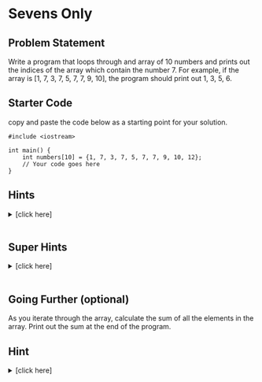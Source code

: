 # Sevens Only
## Problem Statement
Write a program that loops through and array of 10 numbers and prints out the indices of the array which contain the number 7. For example, if the array is [1, 7, 3, 7, 5, 7, 7, 9, 10], the program should print out 1, 3, 5, 6.

## Starter Code
copy and paste the code below as a starting point for your solution.
```{c++}
#include <iostream>

int main() {
    int numbers[10] = {1, 7, 3, 7, 5, 7, 7, 9, 10, 12};
    // Your code goes here
}
```

## Hints
<details>
<summary>[click here]</summary>

1. Use a for loop to iterate through the array.
2. Use an if statement to check if the current element is equal to 7.
3. If the current element is equal to 7, print out the index of the current element.
</details>
<br>

## Super Hints
<details>
<summary>[click here]</summary>

1. Use a for loop to iterate through the array.
```{c++}
for (int i = 0; i < 10; i++) {
    // Your code goes here
}
```
2. Use an if statement to check if the current element is equal to 7.
```{c++}
for (int i = 0; i < 10; i++) {
    if (numbers[i] == 7) {
        // Your code goes here
    }
}
```
3. If the current element is equal to 7, print out the index of the current element.
```{c++}
for (int i = 0; i < 10; i++) {
    if (numbers[i] == 7) {
        std::cout << i << std::endl;
    }
}
```
</details>
<br>

## Going Further (optional)
As you iterate through the array, calculate the sum of all the elements in the array. Print out the sum at the end of the program.

## Hint
<details>
<summary>[click here]</summary>

1. Before the for loop, declare a variable to store the sum.
2. Inside the for loop, add the current element to the sum.
3. After the for loop, print out the sum.
</details>
<br>